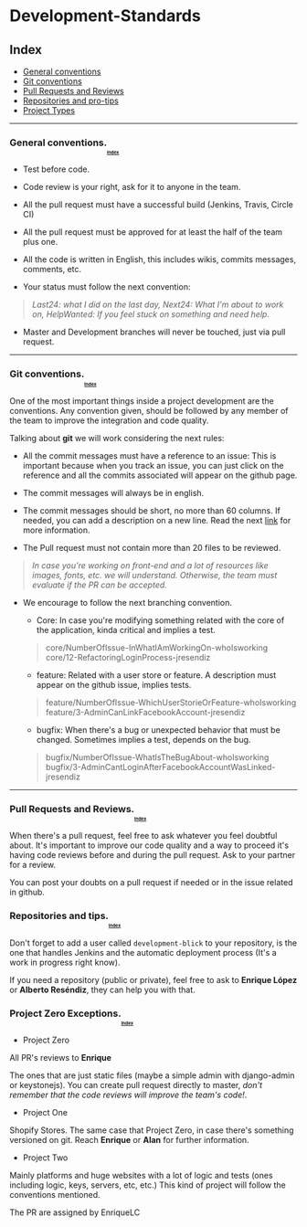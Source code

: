 # Development-Standards

## <a name="index"></a> Index

* [General conventions](#general-conventions)
* [Git conventions](#git-conventions)
* [Pull Requests and Reviews](#pull-requests)
* [Repositories and pro-tips](#create-repositories)
* [Project Types](#project-types)

----
### <a name="general-conventions"></a> General conventions.<sub><sub><sub><sub>[Index](#index)</sub></sub></sub></sub>

* Test before code.

* Code review is your right, ask for it to anyone in the team.

* All the pull request must have a successful build (Jenkins, Travis, Circle CI)

* All the pull request must be approved for at least the half of the team plus one.

* All the code is written in English, this includes wikis, commits messages, comments, etc.

* Your status must follow the next convention:
> *Last24: what I did on the last day, Next24: What I'm about to work on, HelpWanted: If you feel stuck on something and need help.*

* Master and Development branches will never be touched, just via pull request.

----

### <a name="git-conventions"></a> Git conventions.<sub><sub><sub><sub>[Index](#index)</sub></sub></sub></sub>

One of the most important things inside a project development are the conventions.
Any convention given, should be followed by any member of the team to improve the
integration and code quality.

Talking about **git** we will work considering the next rules:

* All the commit messages must have a reference to an issue: This is important because when you track an issue, you can just click on the reference and all the commits associated will appear on the github page.

* The commit messages will always be in english.

* The commit messages should be short, no more than 60 columns. If needed, you can add a description on a new line. Read the next [link](https://robots.thoughtbot.com/5-useful-tips-for-a-better-commit-message) for more information.

* The Pull request must not contain more than 20 files to be reviewed.
> _In case you're working on front-end and a lot of resources like images, fonts, etc. we will understand. Otherwise, the team must evaluate if the PR can be accepted._

* We encourage to follow the next branching convention.
  * Core: In case you're modifying something related with the core of the application, kinda critical and implies a test.

  > core/NumberOfIssue-InWhatIAmWorkingOn-whoIsworking
  > core/12-RefactoringLoginProcess-jresendiz

  * feature: Related with a user store or feature. A description must appear on the github issue, implies tests.

  > feature/NumberOfIssue-WhichUserStorieOrFeature-whoIsworking
  > feature/3-AdminCanLinkFacebookAccount-jresendiz

  * bugfix: When there's a bug or unexpected behavior that must be changed. Sometimes implies a test, depends on the bug.

  > bugfix/NumberOfIssue-WhatIsTheBugAbout-whoIsworking
  > bugfix/3-AdminCantLoginAfterFacebookAccountWasLinked-jresendiz

----
### <a name="pull-requests"></a> Pull Requests and Reviews.<sub><sub><sub><sub>[Index](#index)</sub></sub></sub></sub>

When there's a pull request, feel free to ask whatever you feel doubtful about. It's important to improve our code quality and a way to proceed it's having code reviews before and during the pull request. Ask to your partner for a review.

You can post your doubts on a pull request if needed or in the issue related in github.

### <a name="create-repositories"></a> Repositories and tips.<sub><sub><sub><sub>[Index](#index)</sub></sub></sub></sub>

Don't forget to add a user called `development-blick` to your repository, is the one that handles Jenkins and the automatic deployment process (It's a work in progress right know).

If you need a repository (public or private), feel free to ask to **Enrique López** or **Alberto Reséndiz**, they can help you with that.


### <a name="project-types"></a> Project Zero Exceptions.<sub><sub><sub><sub>[Index](#index)</sub></sub></sub></sub>

* Project Zero

All PR's reviews to **Enrique**

The ones that are just static files (maybe a simple admin with django-admin or keystonejs). You can create pull request directly to master, *don't remember that the code reviews will improve the team's code!*.

* Project One

Shopify Stores. The same case that Project Zero, in case there's something versioned on git. Reach **Enrique** or **Alan** for further information.

* Project Two

Mainly platforms and huge websites with a lot of logic and tests (ones including logic, keys, servers, etc, etc.) This kind of project will follow the conventions mentioned. 

The PR are assigned by EnriqueLC
